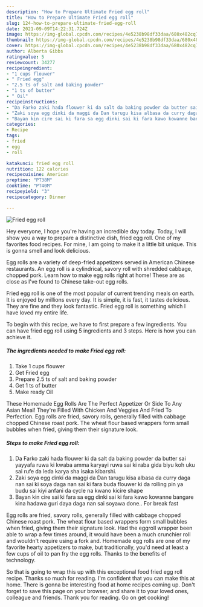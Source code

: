```yaml
---
description: "How to Prepare Ultimate Fried egg roll"
title: "How to Prepare Ultimate Fried egg roll"
slug: 124-how-to-prepare-ultimate-fried-egg-roll
date: 2021-09-09T14:22:31.724Z
image: https://img-global.cpcdn.com/recipes/4e5238b98df33daa/680x482cq70/fried-egg-roll-recipe-main-photo.jpg
thumbnail: https://img-global.cpcdn.com/recipes/4e5238b98df33daa/680x482cq70/fried-egg-roll-recipe-main-photo.jpg
cover: https://img-global.cpcdn.com/recipes/4e5238b98df33daa/680x482cq70/fried-egg-roll-recipe-main-photo.jpg
author: Alberta Gibbs
ratingvalue: 5
reviewcount: 34277
recipeingredient:
- "1 cups flouwer"
- " Fried egg"
- "2.5 ts of salt and baking powder"
- "1 ts of butter"
- " Oil"
recipeinstructions:
- "Da Farko zaki hada flouwer ki da salt da baking powder da butter sai yayyafa ruwa ki kwaba amma karyayi ruwa sai ki raba gida biyu koh uku sai rufe da leda karya sha isaka kibarshi."
- "Zaki soya egg dinki da maggi da Dan tarugu kisa albasa da curry daga nan sai ki soya daga nan sai ki fara buda flouwer ki da rolling pin ya budu sai kiyi anfani da cycle na kwano kicire shape"
- "Bayan kin cire sai ki fara sa egg dinki sai ki fara kawo kowanne bangare kina hadawa guri daya daga nan sai soyawa done.. For break fast"
categories:
- Recipe
tags:
- fried
- egg
- roll

katakunci: fried egg roll 
nutrition: 122 calories
recipecuisine: American
preptime: "PT38M"
cooktime: "PT40M"
recipeyield: "3"
recipecategory: Dinner

---
```



![Fried egg roll](https://img-global.cpcdn.com/recipes/4e5238b98df33daa/680x482cq70/fried-egg-roll-recipe-main-photo.jpg)

Hey everyone, I hope you're having an incredible day today. Today, I will show you a way to prepare a distinctive dish, fried egg roll. One of my favorites food recipes. For mine, I am going to make it a little bit unique. This is gonna smell and look delicious.

Egg rolls are a variety of deep-fried appetizers served in American Chinese restaurants. An egg roll is a cylindrical, savory roll with shredded cabbage, chopped pork. Learn how to make egg rolls right at home! These are as close as I&#39;ve found to Chinese take-out egg rolls.

Fried egg roll is one of the most popular of current trending meals on earth. It is enjoyed by millions every day. It is simple, it is fast, it tastes delicious. They are fine and they look fantastic. Fried egg roll is something which I have loved my entire life.


To begin with this recipe, we have to first prepare a few ingredients. You can have fried egg roll using 5 ingredients and 3 steps. Here is how you can achieve it.

<!--inarticleads1-->

##### The ingredients needed to make Fried egg roll:

1. Take 1 cups flouwer
1. Get  Fried egg
1. Prepare 2.5 ts of salt and baking powder
1. Get 1 ts of butter
1. Make ready  Oil


These Homemade Egg Rolls Are The Perfect Appetizer Or Side To Any Asian Meal! They&#39;re Filled With Chicken And Veggies And Fried To Perfection. Egg rolls are fried, savory rolls, generally filled with cabbage chopped Chinese roast pork. The wheat flour based wrappers form small bubbles when fried, giving them their signature look. 

<!--inarticleads2-->

##### Steps to make Fried egg roll:

1. Da Farko zaki hada flouwer ki da salt da baking powder da butter sai yayyafa ruwa ki kwaba amma karyayi ruwa sai ki raba gida biyu koh uku sai rufe da leda karya sha isaka kibarshi.
1. Zaki soya egg dinki da maggi da Dan tarugu kisa albasa da curry daga nan sai ki soya daga nan sai ki fara buda flouwer ki da rolling pin ya budu sai kiyi anfani da cycle na kwano kicire shape
1. Bayan kin cire sai ki fara sa egg dinki sai ki fara kawo kowanne bangare kina hadawa guri daya daga nan sai soyawa done.. For break fast


Egg rolls are fried, savory rolls, generally filled with cabbage chopped Chinese roast pork. The wheat flour based wrappers form small bubbles when fried, giving them their signature look. Had the eggroll wrapper been able to wrap a few times around, it would have been a much crunchier roll and wouldn&#39;t require using a fork and. Homemade egg rolls are one of my favorite hearty appetizers to make, but traditionally, you&#39;d need at least a few cups of oil to pan fry the egg rolls. Thanks to the benefits of technology. 

So that is going to wrap this up with this exceptional food fried egg roll recipe. Thanks so much for reading. I'm confident that you can make this at home. There is gonna be interesting food at home recipes coming up. Don't forget to save this page on your browser, and share it to your loved ones, colleague and friends. Thank you for reading. Go on get cooking!
